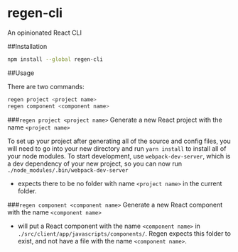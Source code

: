 # regen-cli
An opinionated React CLI

##Installation

```bash
npm install --global regen-cli
```

##Usage

There are two commands:

```bash
regen project <project name>
regen component <component name>
```

###`regen project <project name>`
Generate a new React project with the name `<project name>`

To set up your project after generating all of the source and config files,
you will need to go into your new directory and run `yarn install` to install
all of your node modules. To start development, use `webpack-dev-server`, which
is a dev dependency of your new project, so you can now run
`./node_modules/.bin/webpack-dev-server`
- expects there to be no folder with name `<project name>`
in the current folder.

###`regen component <component name>`
Generate a new React component with the name `<component name>`
- will put a React component with the name `<component name>`
in `./src/client/app/javascripts/components/`. Regen expects this folder to exist,
and not have a file with the name `<component name>`.
